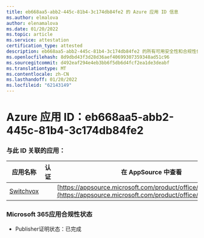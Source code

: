 ```yaml
---
title: eb668aa5-abb2-445c-81b4-3c174db84fe2 的 Azure 应用 ID 信息
ms.author: elmalova
author: elenamalova
ms.date: 01/20/2022
ms.topic: article
ms.service: attestation
certification_type: attested
description: eb668aa5-abb2-445c-81b4-3c174db84fe2 的所有可用安全性和合规性信息。
ms.openlocfilehash: 8d9dbd43f3d28d36aef40699307359348ad51c96
ms.sourcegitcommit: d492eaf294e4eb3bb6f5db6d4fcf2ea1de3deabf
ms.translationtype: MT
ms.contentlocale: zh-CN
ms.lasthandoff: 01/20/2022
ms.locfileid: "62143149"
---
```

# <a name="azure-app-id-eb668aa5-abb2-445c-81b4-3c174db84fe2"></a>Azure 应用 ID：eb668aa5-abb2-445c-81b4-3c174db84fe2


### <a name="apps-associated-with-this-id"></a>与此 ID 关联的应用：
| **应用名称** | **认证** | **在 AppSource 中查看** |
|--------------|---------------|-----------------------|
| [Switchvox](https://docs.microsoft.com/microsoft-365-app-certification/forward/WA200001535) |  | [https://appsource.microsoft.com/product/office/WA200001535](https://appsource.microsoft.com/product/office/WA200001535) |

### <a name="microsoft-365-app-compliance-status"></a>Microsoft 365应用合规性状态
- Publisher证明状态：已完成
